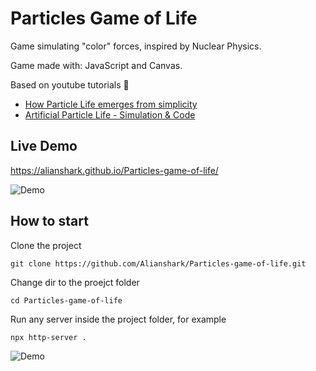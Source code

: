 # Particles Game of Life
Game simulating "color" forces, inspired by Nuclear Physics.

Game made with: JavaScript and Canvas.

Based on youtube tutorials 🙂
- [How Particle Life emerges from simplicity](https://www.youtube.com/watch?v=p4YirERTVF0)
- [Artificial Particle Life - Simulation & Code](https://www.youtube.com/watch?v=0Kx4Y9TVMGg)


## Live Demo
https://alianshark.github.io/Particles-game-of-life/

![Demo](readme-img/game-demo-1.gif)

## How to start

Clone the project
```
git clone https://github.com/Alianshark/Particles-game-of-life.git
```

Change dir to the proejct folder
```
cd Particles-game-of-life
```

Run any server inside the project folder, for example
```
npx http-server .
```

![Demo](/Particles-game-of-life/readme-img/game-demo-2.gif)

